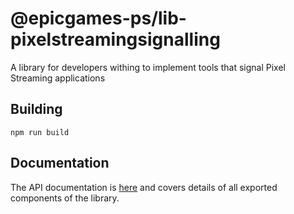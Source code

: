 # @epicgames-ps/lib-pixelstreamingsignalling

A library for developers withing to implement tools that signal Pixel Streaming applications

## Building

`npm run build`

## Documentation

The API documentation is [here](docs/) and covers details of all exported components of the library.
